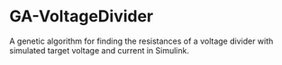 # GA-VoltageDivider

A genetic algorithm for finding the resistances of a voltage divider with simulated target voltage and current in Simulink.
